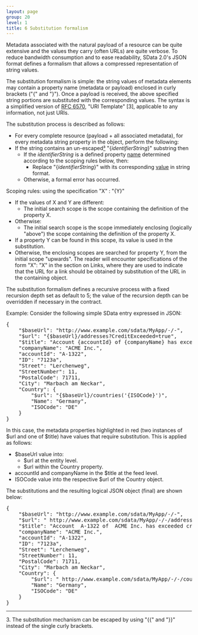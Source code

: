 ```yaml
---
layout: page
group: 20
level: 1
title: 6 Substitution formalism
---
```


Metadata associated with the natural payload of a resource can be quite extensive and the values they 
carry (often URLs) are quite verbose.  To reduce bandwidth consumption and to ease readability, SData 
2.0's JSON format defines a formalism that allows a compressed representation of string values. 

The substitution formalism is simple: the string values of metadata elements may contain a property 
name (metadata or payload) enclosed in curly brackets ("{" and "}").  Once a payload is received, the 
above specified string portions are substituted with the corresponding values.  The syntax is a simplified 
version of [RFC 6570](http://tools.ietf.org/html/rfc6570#section-3.2.2), "URI Template" [3], applicable to any information, not just URIs.

The substitution process is described as follows:

*  For every complete resource (payload + all associated metadata), for every metadata string
property in the object, perform the following:
*  If the string contains an un-escaped[&sup3;](#3) "{*identifierString*}" substring then
    *  If the *identifierString* is a defined property <u>name</u> determined according to the scoping rules below, then:
        *  Replace "{*identifierString*}" with its corresponding <u>value</u> in string format.
    *  Otherwise, a formal error has occurred.

Scoping rules: using the specification "X" : "{Y}" 

*  If the values of X and Y are different:
    *  The initial search scope is the scope containing the definition of the property X.
*  Otherwise:
    *  The initial search scope is the scope immediately enclosing (logically "above") the scope containing the definition of the property X.
*  If a property Y can be found in this scope, its value is used in the substitution.
*  Otherwise, the enclosing scopes are searched for property Y, from the initial scope "upwards".
The reader will encounter specifications of the form "X": "X" in the section on Links, where they are used 
to indicate that the URL for a link should be obtained by substitution of the URL in the containing object.

The substitution formalism defines a recursive process with a fixed recursion depth set as default to 5; 
the value of the recursion depth can be overridden if necessary in the contract.

Example:  Consider the following simple SData entry expressed in JSON:

<pre>
{
    "$baseUrl": "http://www.example.com/sdata/MyApp/-/-",
    "$url": "{$baseUrl}/addresses?CreditExceeded=true",
    "$title": "Account {accountId} of {companyName} has exceeded credit limit",
    "companyName": "ACME Inc.",
    "accountId": "A-1322",
    "ID": "7123a",
    "Street": "Lerchenweg",
    "StreetNumber": 11,
    "PostalCode": 71711,
    "City": "Marbach am Neckar",
    "Country": {
        "$url": "{$baseUrl}/countries('{ISOCode}')",
        "Name": "Germany",
        "ISOCode": "DE"
    }
}
</pre>

In this case, the metadata properties highlighted in red (two instances of $url and one of $title)
have values that require substitution. This is applied as follows:

*  $baseUrl value into:
    *  $url at the entity level.
    *  $url within the Country property.
*  accountId and companyName in the $title at the feed level.
*  ISOCode value into the respective $url of the Country object.

The substitutions and the resulting logical JSON object (final) are shown below:

<pre>
{
    "$baseUrl": "http://www.example.com/sdata/MyApp/-/-",
    "$url": " http://www.example.com/sdata/MyApp/-/-/addresses?CreditExceeded=true",
    "$title": "Account  A-1322 of  ACME Inc. has exceeded credit limit",
    "companyName": "ACME Inc.",
    "accountId": "A-1322",
    "ID": "7123a",
    "Street": "Lerchenweg",
    "StreetNumber": 11,
    "PostalCode": 71711,
    "City": "Marbach am Neckar",
    "Country": {
        "$url": " http://www.example.com/sdata/MyApp/-/-/countries('DE')",
        "Name": "Germany",
        "ISOCode": "DE"
    }
}
</pre>

***
<a name="3">3</a>. The substitution mechanism can be escaped by using "{{" and "}}" instead of the single curly brackets.